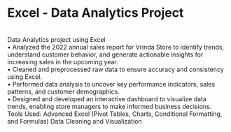 # Excel - Data Analytics Project
<br>
Data Analytics project using Excel 
<br>
•	Analyzed the 2022 annual sales report for Vrinda Store to identify trends, understand customer behavior, and generate actionable insights for increasing sales in the upcoming year.
<br>
•	Cleaned and preprocessed raw data to ensure accuracy and consistency using Excel.
<br>
•	Performed data analysis to uncover key performance indicators, sales patterns, and customer demographics.
<br>
•	Designed and developed an interactive dashboard to visualize data trends, enabling store managers to make informed business decisions.
<br>
Tools Used:
Advanced Excel (Pivot Tables, Charts, Conditional Formatting, and Formulas)
Data Cleaning and Visualization
